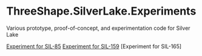 # ThreeShape.SilverLake.Experiments

Various prototype, proof-of-concept, and experimentation code for Silver Lake

[Experiment for SIL-85](/ThreeShape.SilverLake.Experiments.SIL85/SIL85.md)
[Experiment for SIL-159](/ThreeShape.SilverLake.Experiments.SIL159/SIL159.md)
[Experiment for SIL-165]
